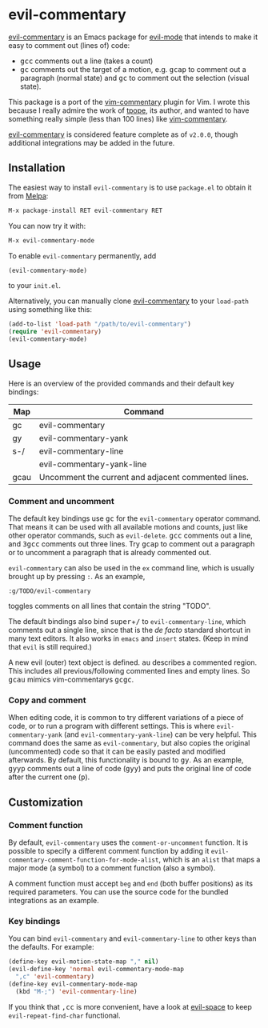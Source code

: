 # evil-commentary

[evil-commentary] is an Emacs package for [evil-mode]
that intends to make it easy to comment out (lines of) code:

* <kbd>gcc</kbd> comments out a line (takes a count)
* <kbd>gc</kbd> comments out the target of a motion,
  e.g. <kbd>gcap</kbd> to comment out a paragraph (normal state)
  and <kbd>gc</kbd> to comment out the selection (visual state).

This package is a port of the [vim-commentary] plugin for Vim.
I wrote this because I really admire the work of [tpope],
its author, and wanted to have something really simple
(less than 100 lines) like [vim-commentary].

[evil-commentary] is considered feature complete as of `v2.0.0`,
though additional integrations may be added in the future.


## Installation

The easiest way to install `evil-commentary` is to use `package.el` to
obtain it from [Melpa](https://melpa.org/#/getting-started):


```lisp
M-x package-install RET evil-commentary RET
```

You can now try it with:

```lisp
M-x evil-commentary-mode
```

To enable `evil-commentary` permanently, add

```lisp
(evil-commentary-mode)
```

to your `init.el`.

Alternatively, you can manually clone [evil-commentary]
to your `load-path` using something like this:

```lisp
(add-to-list 'load-path "/path/to/evil-commentary")
(require 'evil-commentary)
(evil-commentary-mode)
```


## Usage

Here is an overview of the provided commands and their default key bindings:

| Map | Command                   |
|-----|---------------------------|
| gc  | evil-commentary           |
| gy  | evil-commentary-yank      |
| s-/ | evil-commentary-line      |
|     | evil-commentary-yank-line |
| gcau| Uncomment the current and adjacent commented lines. |


### Comment and uncomment

The default key bindings use <kbd>gc</kbd>
for the `evil-commentary` operator command.
That means it can be used with all available motions and counts,
just like other operator commands, such as `evil-delete`.
<kbd>gcc</kbd> comments out a line,
and <kbd>3gcc</kbd> comments out three lines.
Try <kbd>gcap</kbd> to comment out a paragraph
or to uncomment a paragraph that is already commented out.

`evil-commentary` can also be used in the `ex` command line,
which is usually brought up by pressing `:`. As an example,

```
:g/TODO/evil-commentary
```

toggles comments on all lines that contain the string "TODO".

The default bindings also bind <kbd>super</kbd>+<kbd>/</kbd>
to `evil-commentary-line`, which comments out a single line,
since that is the *de facto* standard shortcut in many text editors.
It also works in `emacs` and `insert` states.
(Keep in mind that `evil` is still required.)

A new evil (outer) text object is defined. <kbd>au</kbd> describes
a commented region. This includes all previous/following commented
lines and empty lines. So <kbd>gcau</kbd> mimics vim-commentarys
<kbd>gcgc</kbd>.

### Copy and comment

When editing code,
it is common to try different variations of a piece of code,
or to run a program with different settings.
This is where `evil-commentary-yank`
(and `evil-commentary-yank-line`) can be very helpful.
This command does the same as `evil-commentary`,
but also copies the original (uncommented) code
so that it can be easily pasted and modified afterwards.
By default, this functionality is bound to <kbd>gy</kbd>.
As an example, <kbd>gyyp</kbd> comments out a line of code (<kbd>gyy</kbd>)
and puts the original line of code after the current one (<kbd>p</kbd>).


## Customization

### Comment function

By default, `evil-commentary` uses the `comment-or-uncomment` function.
It is possible to specify a different comment function by adding it
`evil-commentary-comment-function-for-mode-alist`, which is an
`alist` that maps a major mode (a symbol) to a comment function
(also a symbol).

A comment function must accept `beg` and `end` (both buffer positions)
as its required parameters. You can use the source code for the bundled
integrations as an example.

### Key bindings

You can bind `evil-commentary` and `evil-commentary-line` to
other keys than the defaults. For example:

```lisp
(define-key evil-motion-state-map "," nil)
(evil-define-key 'normal evil-commentary-mode-map
  ",c" 'evil-commentary)
(define-key evil-commentary-mode-map
  (kbd "M-;") 'evil-commentary-line)
```

If you think that <kbd>,cc</kbd> is more convenient,
have a look at [evil-space] to keep `evil-repeat-find-char` functional.


[evil-commentary]: https://github.com/linktohack/evil-commentary
[evil-mode]: https://bitbucket.org/lyro/evil/wiki/Home
[vim-commentary]: https://github.com/tpope/vim-commentary
[tpope]: https://github.com/tpope
[evil-space]: https://github.com/linktohack/evil-space
